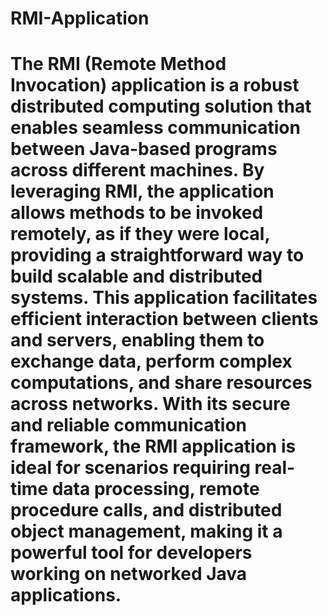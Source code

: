 # RMI-Application
# The RMI (Remote Method Invocation) application is a robust distributed computing solution that enables seamless communication between Java-based programs across different machines. By leveraging RMI, the application allows methods to be invoked remotely, as if they were local, providing a straightforward way to build scalable and distributed systems. This application facilitates efficient interaction between clients and servers, enabling them to exchange data, perform complex computations, and share resources across networks. With its secure and reliable communication framework, the RMI application is ideal for scenarios requiring real-time data processing, remote procedure calls, and distributed object management, making it a powerful tool for developers working on networked Java applications.
